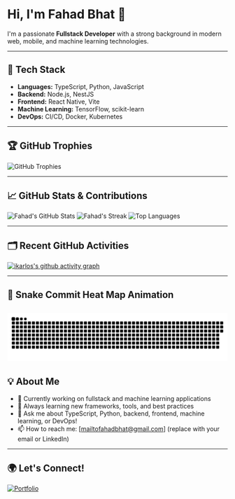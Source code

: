 # Hi, I'm Fahad Bhat 👋

I'm a passionate **Fullstack Developer** with a strong background in modern web, mobile, and machine learning technologies.

---

## 🚀 Tech Stack

- **Languages:** TypeScript, Python, JavaScript
- **Backend:** Node.js, NestJS
- **Frontend:** React Native, Vite
- **Machine Learning:** TensorFlow, scikit-learn
- **DevOps:** CI/CD, Docker, Kubernetes

---

## 🏆 GitHub Trophies

![GitHub Trophies](https://github-profile-trophy.vercel.app/?username=ikarlos&theme=onedark)

---

## 📈 GitHub Stats & Contributions

![Fahad's GitHub Stats](https://github-readme-stats.vercel.app/api?username=ikarlos&show_icons=true&theme=tokyonight)
![Fahad's Streak](https://github-readme-streak-stats.herokuapp.com/?user=ikarlos&theme=tokyonight)
![Top Languages](https://github-readme-stats.vercel.app/api/top-langs/?username=ikarlos&layout=compact&theme=tokyonight)

---

## 🗂️ Recent GitHub Activities

[![ikarlos's github activity graph](https://github-readme-activity-graph.vercel.app/graph?username=ikarlos&theme=tokyo-night)](https://github.com/Ashutosh00710/github-readme-activity-graph)

---

## 🐍 Snake Commit Heat Map Animation
![GitHub Snake Light](https://github.com/ikarlos/ikarlos/blob/output/github-contribution-grid-snake.svg)
---

## 💡 About Me

- 🔭 Currently working on fullstack and machine learning applications
- 🌱 Always learning new frameworks, tools, and best practices
- 💬 Ask me about TypeScript, Python, backend, frontend, machine learning, or DevOps!
- 📫 How to reach me: [mailtofahadbhat@gmail.com] (replace with your email or LinkedIn)

---

## 🌍 Let's Connect!
[![Portfolio](https://img.shields.io/badge/-Portfolio-black?logo=github&logoColor=white)](https://github.com/ikarlos)

<!--
✨ Add your featured projects below, or pin them on your GitHub profile for more visibility!
-->
